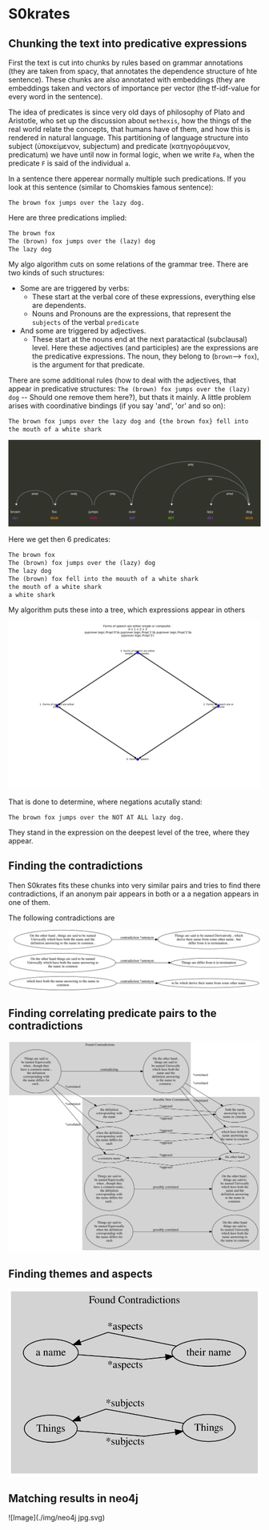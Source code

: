 # S0krates

## Chunking the text into predicative expressions

First the text is cut into chunks by rules based on grammar annotations (they are taken from spacy, that annotates the dependence structure of hte sentence). These chunks are also annotated with embeddings (they are embeddings taken and vectors of importance per vector (the tf-idf-value for every word in the sentence). 

The idea of predicates is since very old days of philosophy of Plato and Aristotle, who set up the discussion about `methexis`, how the things of the real world relate the concepts, that humans have of them, and how this is rendered in natural language. This partitioning of language structure into subject (ὑποκείμενον, subjectum) and predicate (κατηγορόυμενον, predicatum) we have until now in formal logic, when we write `Fa`, when the predicate `F` is said of the individual `a`.

In a sentence there apperear normally multiple such predications. If you look at this sentence (similar to Chomskies famous sentence):

    The brown fox jumps over the lazy dog.
    
Here are three predications implied:
    
    The brown fox
    The (brown) fox jumps over the (lazy) dog
    The lazy dog

My algo algorithm cuts on some relations of the grammar tree. There are two kinds of such structures: 

* Some are are triggered by verbs:
     * These start at the verbal core of these expressions, everything else are dependents.
     * Nouns and Pronouns are the expressions, that represent the `subjects` of the verbal `predicate`
* And some are triggered by adjectives.
     * These start at the nouns end at the next paratactical (subclausal) level. 
     Here these adjectives (and participles) are the expressions are the predicative expressions. The noun, they belong to (`brown`--> `fox`), is the argument for that predicate.
     
There are some additional rules (how to deal with the adjectives, that appear in predicative structures: `The (brown) fox jumps over the (lazy) dog` -- Should one remove them here?), but thats it mainly. A little problem arises with coordinative bindings (if you say 'and', 'or' and so on):

    The brown fox jumps over the lazy dog and {the brown fox} fell into the mouth of a white shark
   
![Image](./explanation/dependency.png)   
   
Here we get then 6 predicates:

    The brown fox                               
    The (brown) fox jumps over the (lazy) dog
    The lazy dog
    The (brown) fox fell into the mouuth of a white shark
    the mouth of a white shark
    a white shark

My algorithm puts these into a tree, which expressions appear in others

![Image](./explanation/predicate_chunks.svg)

That is done to determine, where negations acutally stand:

    The brown fox jumps over the NOT AT ALL lazy dog.

They stand in the expression on the deepest level of the tree, where they appear. 

## Finding the contradictions

Then S0krates fits these chunks into very similar pairs and tries to find there contradictions, if an anonym pair appears in both or a a negation appears in one of them.

The following contradictions are 

![Image](./explanation/contradiction.svg)

## Finding correlating predicate pairs to the contradictions

![Image](./explanation/correlation.svg)

## Finding themes and aspects

![Image](./explanation/subjects_aspects.svg)

## Matching results in neo4j

![Image](./img/neo4j jpg.svg)
 